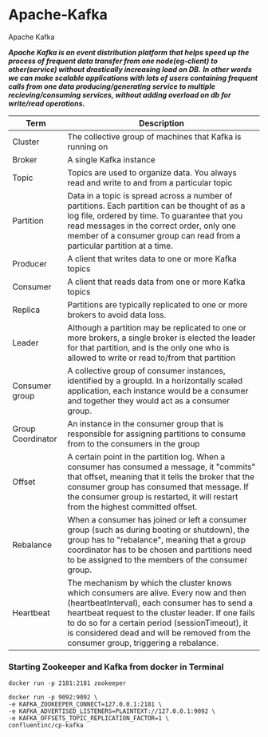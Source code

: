 # Apache-Kafka
Apache Kafka

***Apache Kafka is an event distribution platform that helps speed up the process of frequent data transfer from one node(eg-client) to other(service) without drastically increasing load on DB.***
***In other words we can make scalable applications with lots of users containing frequent calls from one data producing/generating service to multiple recieving/consuming services, without adding overload on db for write/read operations.***

| Term             | Description                                                                                                                                                                                                                      |
|------------------|----------------------------------------------------------------------------------------------------------------------------------------------------------------------------------------------------------------------------------|
| Cluster          | The collective group of machines that Kafka is running on                                                                                                                                                                      |
| Broker           | A single Kafka instance                                                                                                                                                                                                          |
| Topic            | Topics are used to organize data. You always read and write to and from a particular topic                                                                                                                                      |
| Partition        | Data in a topic is spread across a number of partitions. Each partition can be thought of as a log file, ordered by time. To guarantee that you read messages in the correct order, only one member of a consumer group can read from a particular partition at a time. |
| Producer         | A client that writes data to one or more Kafka topics                                                                                                                                                                           |
| Consumer         | A client that reads data from one or more Kafka topics                                                                                                                                                                           |
| Replica          | Partitions are typically replicated to one or more brokers to avoid data loss.                                                                                                                                                  |
| Leader           | Although a partition may be replicated to one or more brokers, a single broker is elected the leader for that partition, and is the only one who is allowed to write or read to/from that partition                                                                                 |
| Consumer group   | A collective group of consumer instances, identified by a groupId. In a horizontally scaled application, each instance would be a consumer and together they would act as a consumer group.                                                                                            |
| Group Coordinator| An instance in the consumer group that is responsible for assigning partitions to consume from to the consumers in the group                                                                                                   |
| Offset           | A certain point in the partition log. When a consumer has consumed a message, it "commits" that offset, meaning that it tells the broker that the consumer group has consumed that message. If the consumer group is restarted, it will restart from the highest committed offset.  |
| Rebalance        | When a consumer has joined or left a consumer group (such as during booting or shutdown), the group has to "rebalance", meaning that a group coordinator has to be chosen and partitions need to be assigned to the members of the consumer group.                                                                                                                    |
| Heartbeat        | The mechanism by which the cluster knows which consumers are alive. Every now and then (heartbeatInterval), each consumer has to send a heartbeat request to the cluster leader. If one fails to do so for a certain period (sessionTimeout), it is considered dead and will be removed from the consumer group, triggering a rebalance. |

<h3>Starting Zookeeper and Kafka from docker in Terminal</h3>

```
docker run -p 2181:2181 zookeeper
```

```
docker run -p 9092:9092 \
-e KAFKA_ZOOKEEPER_CONNECT=127.0.0.1:2181 \
-e KAFKA_ADVERTISED_LISTENERS=PLAINTEXT://127.0.0.1:9092 \
-e KAFKA_OFFSETS_TOPIC_REPLICATION_FACTOR=1 \
confluentinc/cp-kafka
```
